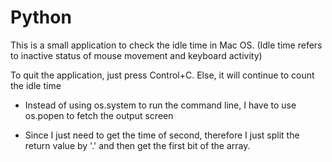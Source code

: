 Python
================
This is a small application to check the idle time in Mac OS. (Idle time refers to inactive status of mouse movement and keyboard activity)

To quit the application, just press Control+C. Else, it will continue to count the idle time

- Instead of using os.system to run the command line, I have to use os.popen to fetch the output screen

- Since I just need to get the time of second, therefore I just split the return value by '.' and then get the first bit of the array. 

